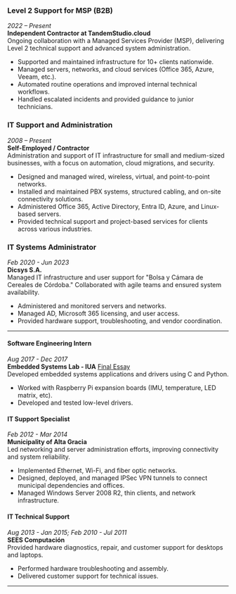 ### Level 2 Support for MSP (B2B)  
*2022 – Present*  
**Independent Contractor at TandemStudio.cloud**  
Ongoing collaboration with a Managed Services Provider (MSP), delivering Level 2 technical support and advanced system administration.
- Supported and maintained infrastructure for 10+ clients nationwide.
- Managed servers, networks, and cloud services (Office 365, Azure, Veeam, etc.).
- Automated routine operations and improved internal technical workflows.
- Handled escalated incidents and provided guidance to junior technicians.

### IT Support and Administration  
*2008 – Present*  
**Self-Employed / Contractor**  
Administration and support of IT infrastructure for small and medium-sized businesses, with a focus on automation, cloud migrations, and security.
- Designed and managed wired, wireless, virtual, and point-to-point networks.
- Installed and maintained PBX systems, structured cabling, and on-site connectivity solutions.
- Administered Office 365, Active Directory, Entra ID, Azure, and Linux-based servers.
- Provided technical support and project-based services for clients across various industries.

### IT Systems Administrator  
*Feb 2020 - Jun 2023*  
**Dicsys S.A.**  
Managed IT infrastructure and user support for "Bolsa y Cámara de Cereales de Córdoba." Collaborated with agile teams and ensured system availability.  
- Administered and monitored servers and networks.  
- Managed AD, Microsoft 365 licensing, and user access.  
- Provided hardware support, troubleshooting, and vendor coordination.

---

#### Software Engineering Intern  
*Aug 2017 - Dec 2017*  
**Embedded Systems Lab - IUA** [Final Essay](../assets/docs/informeLabSE.pdf)  
Developed embedded systems applications and drivers using C and Python.  
- Worked with Raspberry Pi expansion boards (IMU, temperature, LED matrix, etc).  
- Developed and tested low-level drivers.  

#### IT Support Specialist  
*Feb 2012 - Mar 2014*  
**Municipality of Alta Gracia**  
Led networking and server administration efforts, improving connectivity and system reliability.  
- Implemented Ethernet, Wi-Fi, and fiber optic networks.  
- Designed, deployed, and managed IPSec VPN tunnels to connect municipal dependencies and offices.  
- Managed Windows Server 2008 R2, thin clients, and network infrastructure.  

#### IT Technical Support  
*Aug 2013 - Jan 2015; Feb 2010 - Jul 2011*  
**SEES Computación**  
Provided hardware diagnostics, repair, and customer support for desktops and laptops.  
- Performed hardware troubleshooting and assembly.  
- Delivered customer support for technical issues.  

---